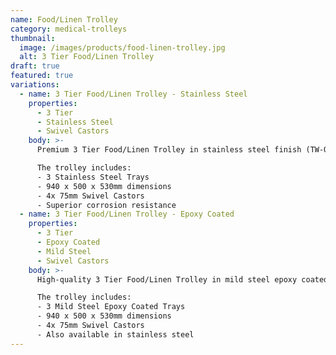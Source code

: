 ```yaml
---
name: Food/Linen Trolley
category: medical-trolleys
thumbnail: 
  image: /images/products/food-linen-trolley.jpg
  alt: 3 Tier Food/Linen Trolley
draft: true
featured: true
variations:
  - name: 3 Tier Food/Linen Trolley - Stainless Steel
    properties:
      - 3 Tier
      - Stainless Steel
      - Swivel Castors
    body: >-
      Premium 3 Tier Food/Linen Trolley in stainless steel finish (TW-OE63/SS). Features three stainless steel trays measuring 940 x 500 x 530mm with 4x 75mm swivel castors for excellent mobility in hospital environments. This model is ideal for medical environments requiring higher levels of hygiene and corrosion resistance.

      The trolley includes:
      - 3 Stainless Steel Trays
      - 940 x 500 x 530mm dimensions
      - 4x 75mm Swivel Castors
      - Superior corrosion resistance
  - name: 3 Tier Food/Linen Trolley - Epoxy Coated
    properties:
      - 3 Tier
      - Epoxy Coated
      - Mild Steel
      - Swivel Castors
    body: >-
      High-quality 3 Tier Food/Linen Trolley in mild steel epoxy coated finish. Features three epoxy coated trays measuring 940 x 500 x 530mm with 4x 75mm swivel castors for excellent mobility in hospital environments. This model (TW-OE63/EP) is specifically designed for food and linen transportation in healthcare facilities.

      The trolley includes:
      - 3 Mild Steel Epoxy Coated Trays
      - 940 x 500 x 530mm dimensions
      - 4x 75mm Swivel Castors
      - Also available in stainless steel
---
```

